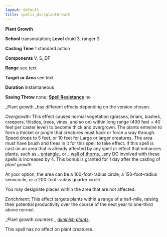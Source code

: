 ```yaml
---
layout: default
title: spells_dir/plantGrowth
---
```

 **Plant Growth**

**School** transmutation; **Level** druid 3, ranger 3

**Casting Time** 1 standard action

**Components** V, S, DF

**Range** see text

**Target or Area** see text

**Duration** instantaneous

**Saving Throw** none; **[Spell Resistance](../glossary#_spell-resistance)** no

_Plant growth _has different effects depending on the version chosen.

_Overgrowth_: This effect causes normal vegetation (grasses, briars, bushes, creepers, thistles, trees, vines, and so on) within long range (400 feet + 40 feet per caster level) to become thick and overgrown. The plants entwine to form a thicket or jungle that creatures must hack or force a way through. Speed drops to 5 feet, or 10 feet for Large or larger creatures. The area must have brush and trees in it for this spell to take effect. If this spell is cast on an area that is already affected by any spell or effect that enhances plants, such as _ [entangle](entangle#_entangle)_ or _ [wall of thorns](wallOfThorns#_wall-of-thorns), _any DC involved with these spells is increased by 4. This bonus is granted for 1 day after the casting of _plant growth._

At your option, the area can be a 100-foot-radius circle, a 150-foot-radius semicircle, or a 200-foot-radius quarter circle.

You may designate places within the area that are not affected.

_Enrichment_: This effect targets plants within a range of a half-mile, raising their potential productivity over the course of the next year to one-third above normal.

_Plant growth _counters _ [diminish plants](diminishPlants#_diminish-plants)_.

This spell has no effect on plant creatures.

